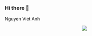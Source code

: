 ### Hi there 👋
Nguyen Viet Anh
<div align='center'>
	<img src='https://github-readme-stats.vercel.app/api?username=LiTriLaDuaNhanVien&?count_private=true&show_icons=true&theme=graywhite' />
</div>
